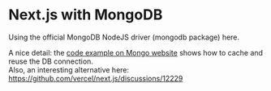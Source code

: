 # Next.js with MongoDB

Using the official MongoDB NodeJS driver (mongodb package) here.

A nice detail: the [code example on Mongo website](https://developer.mongodb.com/how-to/nextjs-with-mongodb/) shows how to cache and reuse the DB connection.  
Also, an interesting alternative here: https://github.com/vercel/next.js/discussions/12229
